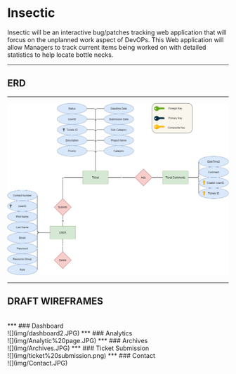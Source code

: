# <h1>Insectic

Insectic will be an interactive bug/patches tracking web application that will forcus on the unplanned work aspect of DevOPs. This Web application will allow Managers to track current items being worked on with detailed statistics to help locate bottle necks.
***
## ERD
***
![](img/myERD.jpg)
***
## DRAFT WIREFRAMES
<br> 
***
### Dashboard
<br>
![](img/dashboard2.JPG)
***
### Analytics
<br>
![](img/Analytic%20page.JPG)
***
### Archives
<br>
![](img/Archives.JPG)
***
### Ticket Submission
<br>
![](img/ticket%20submission.png)
***
### Contact
<br>
![](img/Contact.JPG)

